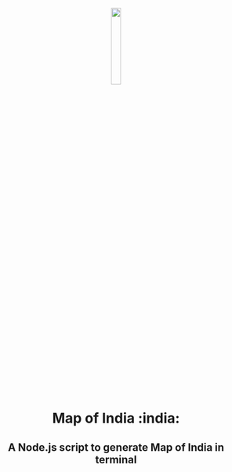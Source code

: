<p align="center"><img src="https://www.pngmart.com/files/7/India-Map-Transparent-PNG.png" width="20%" height="20%" />
<h1 align="center">Map of India :india:</h1>
<h2 align="center"> A Node.js script to generate Map of India in terminal </h2>
